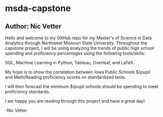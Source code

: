 # msda-capstone
## Author: Nic Vetter

Hello and welcome to my GitHub repo for my Master's of Science in Data Analytics through Northwest Missouri State University. 
Throughout the capstone project, I will be using analyzing the trends of public high school spending and proficiency percentages using the following tools/skills:

SQL, Machine Learning in Python, Tableau, Overleaf, and LaTeX. 

My hope is to show the correlation between Iowa Public Schools $/pupil and Math/Reading proficiency scores on standardized tests. 

I will then forecast the minimum $/pupil schools should be spending to meet proficiency standards. 

I am happy you are reading through this project and have a great day!

-Nic Vetter
